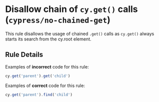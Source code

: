 # Disallow chain of `cy.get()` calls (`cypress/no-chained-get`)

<!-- end auto-generated rule header -->

This rule disallows the usage of chained `.get()` calls as `cy.get()` always starts its search from the cy.root element.

## Rule Details

Examples of **incorrect** code for this rule:

```js
cy.get('parent').get('child')
```

Examples of **correct** code for this rule:

```js
cy.get('parent').find('child')
```
